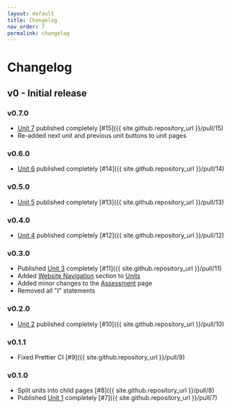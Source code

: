 ```yaml
---
layout: default
title: Changelog
nav_order: 7
permalink: changelog
---
```


# Changelog

## v0 - Initial release

### v0.7.0

-   [Unit 7](/learn-code/learn/unit7) published completely
    [#15]({{ site.github.repository_url }}/pull/15)
-   Re-added next unit and previous unit buttons to unit pages

### v0.6.0

-   [Unit 6](/learn-code/learn/unit6) published completely
    [#14]({{ site.github.repository_url }}/pull/14)

### v0.5.0

-   [Unit 5](/learn-code/learn/unit5) published completely
    [#13]({{ site.github.repository_url }}/pull/13)

### v0.4.0

-   [Unit 4](/learn-code/learn/unit4) published completely
    [#12]({{ site.github.repository_url }}/pull/12)

### v0.3.0

-   Published [Unit 3](/learn-code/learn/unit3) completely
    [#11]({{ site.github.repository_url }}/pull/11)
-   Added [Website Navigation](/learn-code/units#website-navigation) section to
    [Units](/learn-code/units)
-   Added minor changes to the [Assessment](/learn-code/teach/assessment) page
-   Removed all "I" statements

### v0.2.0

-   [Unit 2](/learn-code/learn/unit2) published completely
    [#10]({{ site.github.repository_url }}/pull/10)

### v0.1.1

-   Fixed Prettier CI [#9]({{ site.github.repository_url }}/pull/9)

### v0.1.0

-   Split units into child pages [#8]({{ site.github.repository_url }}/pull/8)
-   Published [Unit 1](/learn-code/learn/unit1) completely
    [#7]({{ site.github.repository_url }}/pull/7)
